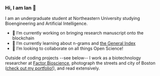 ### Hi, I am Ian 👋

I am an undergraduate student at Northeastern University studying Bioengineering and Artificial Intelligence. 

- 🔭 I’m currently working on bringing research manuscript onto the blockchain
- 🌱 I’m currently learning about n-grams and [the General Index](https://archive.org/details/GeneralIndex)
- 👯 I’m looking to collaborate on all things Open Science!

Outside of coding projects --see below-- I work as a biotechnology researcher at [Factor Bioscience](https://factor.bio/), photograph the streets and city of Boston ([check out my portfolio!](https://ianhay.net/)), and read extensively.

<!--
**hayitsian/hayitsian** is a ✨ _special_ ✨ repository because its `README.md` (this file) appears on your GitHub profile.

Here are some ideas to get you started:

- 🔭 I’m currently working on ...
- 🌱 I’m currently learning ...
- 👯 I’m looking to collaborate on ...
- 🤔 I’m looking for help with ...
- 💬 Ask me about ...
- 📫 How to reach me: ...
- 😄 Pronouns: ...
- ⚡ Fun fact: ...
-->

